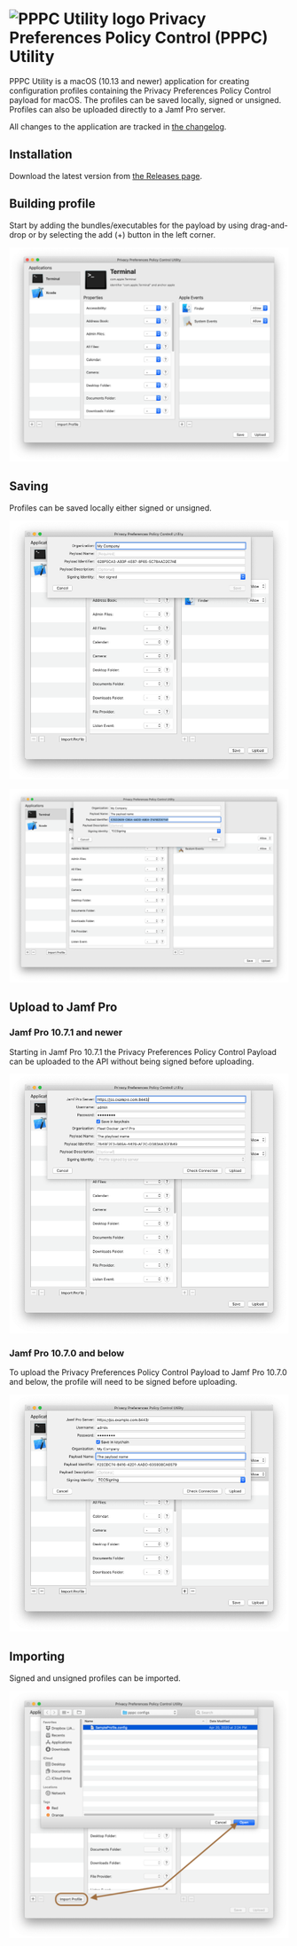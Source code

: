 # ![PPPC Utility logo][logo] Privacy Preferences Policy Control (PPPC) Utility

[logo]: /Resources/Assets.xcassets/AppIcon.appiconset/PPPC_Logo_32%402x.png "PPPC Utility"

PPPC Utility is a macOS (10.13 and newer) application for creating configuration profiles containing the Privacy Preferences Policy Control payload for macOS. The profiles can be saved locally, signed or unsigned. Profiles can also be uploaded directly to a Jamf Pro server.

All changes to the application are tracked in [the changelog](https://github.com/jamf/PPPC-Utility/blob/master/CHANGELOG.md).

## Installation

Download the latest version from [the Releases page](https://github.com/jamf/PPPC-Utility/releases).

## Building profile

Start by adding the bundles/executables for the payload by using drag-and-drop or by selecting the add (+) button in the left corner.

![Start by adding to the **Applications** table](/Images/Building.png "Building profile")

## Saving

Profiles can be saved locally either signed or unsigned.

![Click **Save** button to save a profile](/Images/SavingUnsigned.png "Saving an unsigned  profile")

![Choose a **Signing Identity** to save a signed profile](/Images/SavingSigned.png "Saving a signed profile")

## Upload to Jamf Pro

### Jamf Pro 10.7.1 and newer

Starting in Jamf Pro 10.7.1 the Privacy Preferences Policy Control Payload can be uploaded to the API without being signed before uploading.

![In 10.7.1 or greater choosing **Signing Identity** is optional before upload](/Images/UploadUnsigned.png "Upload unsigned")

### Jamf Pro 10.7.0 and below

To upload the Privacy Preferences Policy Control Payload to Jamf Pro 10.7.0 and below, the profile will need to be signed before uploading.

![In 10.7.0 or less **Signing Identity** must be chosen before uploading](/Images/UploadSigned.png "Upload signed")

## Importing

Signed and unsigned profiles can be imported.

![Import any profile](/Images/ImportProfile.png "Import profiles")
